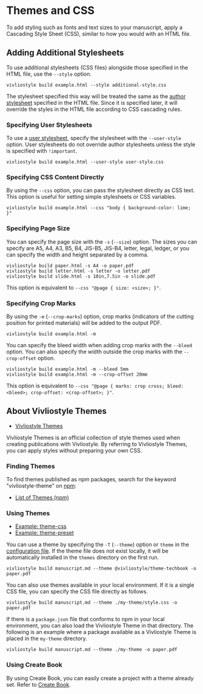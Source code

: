 # Themes and CSS

To add styling such as fonts and text sizes to your manuscript, apply a Cascading Style Sheet (CSS), similar to how you would with an HTML file.

## Adding Additional Stylesheets

To use additional stylesheets (CSS files) alongside those specified in the HTML file, use the `--style` option.

```
vivliostyle build example.html --style additional-style.css
```

The stylesheet specified this way will be treated the same as the [author stylesheet](https://developer.mozilla.org/en-US/docs/Web/CSS/Cascade#author_stylesheets) specified in the HTML file. Since it is specified later, it will override the styles in the HTML file according to CSS cascading rules.

### Specifying User Stylesheets

To use a [user stylesheet](https://developer.mozilla.org/en-US/docs/Web/CSS/Cascade#user_stylesheets), specify the stylesheet with the `--user-style` option. User stylesheets do not override author stylesheets unless the style is specified with `!important`.

```
vivliostyle build example.html --user-style user-style.css
```

### Specifying CSS Content Directly

By using the `--css` option, you can pass the stylesheet directly as CSS text. This option is useful for setting simple stylesheets or CSS variables.

```
vivliostyle build example.html --css "body { background-color: lime; }"
```

### Specifying Page Size

You can specify the page size with the `-s` (`--size`) option. The sizes you can specify are A5, A4, A3, B5, B4, JIS-B5, JIS-B4, letter, legal, ledger, or you can specify the width and height separated by a comma.

```
vivliostyle build paper.html -s A4 -o paper.pdf
vivliostyle build letter.html -s letter -o letter.pdf
vivliostyle build slide.html -s 10in,7.5in -o slide.pdf
```

This option is equivalent to `--css "@page { size: <size>; }"`.

### Specifying Crop Marks

By using the `-m` (`--crop-marks`) option, crop marks (indicators of the cutting position for printed materials) will be added to the output PDF.

```
vivliostyle build example.html -m
```

You can specify the bleed width when adding crop marks with the `--bleed` option. You can also specify the width outside the crop marks with the `--crop-offset` option.

```
vivliostyle build example.html -m --bleed 5mm
vivliostyle build example.html -m --crop-offset 20mm
```

This option is equivalent to `--css "@page { marks: crop cross; bleed: <bleed>; crop-offset: <crop-offset>; }"`.

## About Vivliostyle Themes

- [Vivliostyle Themes](https://vivliostyle.github.io/themes/)

Vivliostyle Themes is an official collection of style themes used when creating publications with Vivliostyle. By referring to Vivliostyle Themes, you can apply styles without preparing your own CSS.

### Finding Themes

To find themes published as npm packages, search for the keyword "vivliostyle-theme" on [npm](https://www.npmjs.com/):

- [List of Themes (npm)](https://www.npmjs.com/search?q=keywords%3Avivliostyle-theme)

### Using Themes

- [Example: theme-css](https://github.com/vivliostyle/vivliostyle-cli/tree/main/examples/theme-css)
- [Example: theme-preset](https://github.com/vivliostyle/vivliostyle-cli/tree/main/examples/theme-preset)

You can use a theme by specifying the `-T` (`--theme`) option or `theme` in the [configuration file](./using-config-file.md). If the theme file does not exist locally, it will be automatically installed in the `themes` directory on the first run.

```
vivliostyle build manuscript.md --theme @vivliostyle/theme-techbook -o paper.pdf
```

You can also use themes available in your local environment. If it is a single CSS file, you can specify the CSS file directly as follows.

```
vivliostyle build manuscript.md --theme ./my-theme/style.css -o paper.pdf
```

If there is a `package.json` file that conforms to npm in your local environment, you can also load the Vivliostyle Theme in that directory. The following is an example where a package available as a Vivliostyle Theme is placed in the `my-theme` directory.

```
vivliostyle build manuscript.md --theme ./my-theme -o paper.pdf
```

### Using Create Book

By using Create Book, you can easily create a project with a theme already set. Refer to [Create Book](https://docs.vivliostyle.org/#/create-book).
